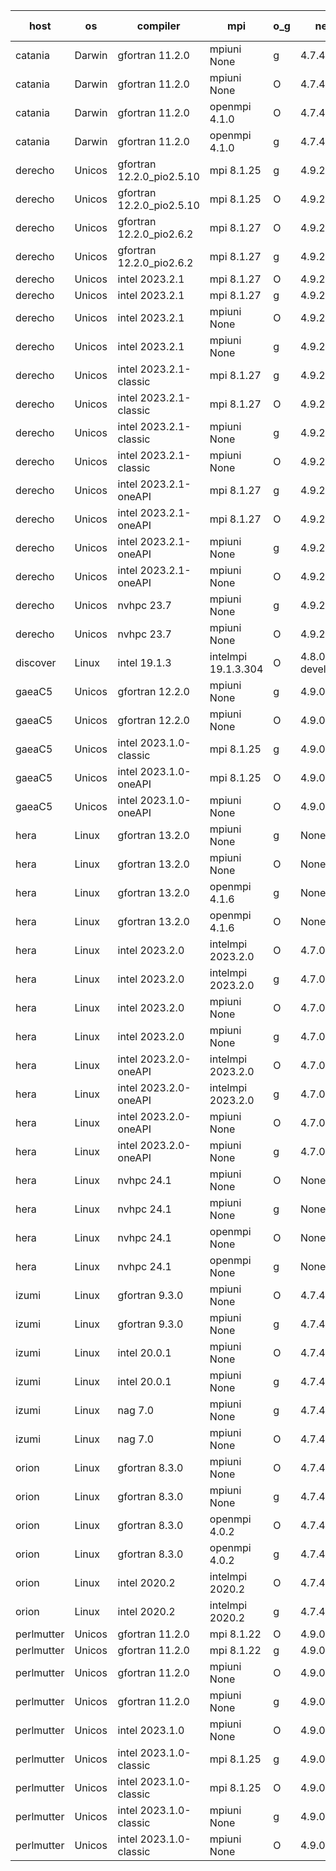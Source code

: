 

| host     | os       | compiler                              | mpi                      | o_g        | netcdf        | build       | u_pass          | u_fail          | s_pass            | s_fail            | e_pass             | e_fail             | nuopc_pass       | nuopc_fail       | artifacts link          |
|----------|----------|---------------------------------------|--------------------------|------------|---------------|-------------|-----------------|-----------------|-------------------|-------------------|--------------------|--------------------|------------------|------------------|-------------------------|
| catania | Darwin | gfortran 11.2.0 | mpiuni None  | g | 4.7.4  | PASS | 12440 | 0 | 8 | 0 | 44 | 0 | None | None | <a href="https://github.com/esmf-org/esmf-test-artifacts/tree/0f31126aadf1c53b0dd7b494dbb3c4a501175bfa/develop/gfortran/11.2.0/g/mpiuni/None" target="_blank">0f31126</a> | 
| catania | Darwin | gfortran 11.2.0 | mpiuni None  | O | 4.7.4  | PASS | 12440 | 0 | 8 | 0 | 44 | 0 | None | None | <a href="https://github.com/esmf-org/esmf-test-artifacts/tree/b3f0bb77f576aa0af642b375115dafc863a5af67/develop/gfortran/11.2.0/O/mpiuni/None" target="_blank">b3f0bb7</a> | 
| catania | Darwin | gfortran 11.2.0 | openmpi 4.1.0  | O | 4.7.4  | PASS | 14105 | 3 | 49 | 0 | 81 | 0 | 47 | 0 | <a href="https://github.com/esmf-org/esmf-test-artifacts/tree/03c62e1f71ec30031ae3c85c438f2983a6434043/develop/gfortran/11.2.0/O/openmpi/4.1.0" target="_blank">03c62e1</a> | 
| catania | Darwin | gfortran 11.2.0 | openmpi 4.1.0  | g | 4.7.4  | PASS | 14105 | 3 | 49 | 0 | 81 | 0 | 47 | 0 | <a href="https://github.com/esmf-org/esmf-test-artifacts/tree/e173ba84136f1d27dc68983576d691955108acaa/develop/gfortran/11.2.0/g/openmpi/4.1.0" target="_blank">e173ba8</a> | 
| derecho | Unicos | gfortran 12.2.0_pio2.5.10 | mpi 8.1.25  | g | 4.9.2  | PASS | 14108 | 0 | 49 | 0 | 81 | 0 | 47 | 0 | <a href="https://github.com/esmf-org/esmf-test-artifacts/tree/200360e8a3ff900e071aebc5ca42b07dbd79c769/develop/gfortran/12.2.0_pio2.5.10/g/mpi/8.1.25" target="_blank">200360e</a> | 
| derecho | Unicos | gfortran 12.2.0_pio2.5.10 | mpi 8.1.25  | O | 4.9.2  | PASS | 14108 | 0 | 49 | 0 | 81 | 0 | 47 | 0 | <a href="https://github.com/esmf-org/esmf-test-artifacts/tree/b4bebd05803b749fb07fbb11630c80045b3856ee/develop/gfortran/12.2.0_pio2.5.10/O/mpi/8.1.25" target="_blank">b4bebd0</a> | 
| derecho | Unicos | gfortran 12.2.0_pio2.6.2 | mpi 8.1.27  | O | 4.9.2  | PASS | 14108 | 0 | 49 | 0 | 81 | 0 | 47 | 0 | <a href="https://github.com/esmf-org/esmf-test-artifacts/tree/749b950525bee26919b82f9a739c4e29bb5187b1/develop/gfortran/12.2.0_pio2.6.2/O/mpi/8.1.27" target="_blank">749b950</a> | 
| derecho | Unicos | gfortran 12.2.0_pio2.6.2 | mpi 8.1.27  | g | 4.9.2  | PASS | 14108 | 0 | 49 | 0 | 81 | 0 | 47 | 0 | <a href="https://github.com/esmf-org/esmf-test-artifacts/tree/1b05ec1e3f70e5ab5b5177ee3bad18dfe700b88a/develop/gfortran/12.2.0_pio2.6.2/g/mpi/8.1.27" target="_blank">1b05ec1</a> | 
| derecho | Unicos | intel 2023.2.1 | mpi 8.1.27  | O | 4.9.2  | PASS | 14108 | 0 | 49 | 0 | 81 | 0 | 47 | 0 | <a href="https://github.com/esmf-org/esmf-test-artifacts/tree/29e80ea7aa1e6f117e390077a7e73eb905f6f980/develop/intel/2023.2.1/O/mpi/8.1.27" target="_blank">29e80ea</a> | 
| derecho | Unicos | intel 2023.2.1 | mpi 8.1.27  | g | 4.9.2  | PASS | 14108 | 0 | 49 | 0 | 81 | 0 | 47 | 0 | <a href="https://github.com/esmf-org/esmf-test-artifacts/tree/aa80b2baa42aebaf525f6f03557806928a90a2d6/develop/intel/2023.2.1/g/mpi/8.1.27" target="_blank">aa80b2b</a> | 
| derecho | Unicos | intel 2023.2.1 | mpiuni None  | O | 4.9.2  | PASS | 12440 | 0 | 8 | 0 | 44 | 0 | None | None | <a href="https://github.com/esmf-org/esmf-test-artifacts/tree/8de307e4db0a9ab63f74e5fed8633c1c49224b79/develop/intel/2023.2.1/O/mpiuni/None" target="_blank">8de307e</a> | 
| derecho | Unicos | intel 2023.2.1 | mpiuni None  | g | 4.9.2  | PASS | 12440 | 0 | 8 | 0 | 44 | 0 | None | None | <a href="https://github.com/esmf-org/esmf-test-artifacts/tree/b9f5a44f8451d21d157e72d812af8f7fda61c6b3/develop/intel/2023.2.1/g/mpiuni/None" target="_blank">b9f5a44</a> | 
| derecho | Unicos | intel 2023.2.1-classic | mpi 8.1.27  | g | 4.9.2  | PASS | 14108 | 0 | 49 | 0 | 81 | 0 | 47 | 0 | <a href="https://github.com/esmf-org/esmf-test-artifacts/tree/c081547ced2e563cd0c7a679cce045b0626d835c/develop/intel/2023.2.1-classic/g/mpi/8.1.27" target="_blank">c081547</a> | 
| derecho | Unicos | intel 2023.2.1-classic | mpi 8.1.27  | O | 4.9.2  | PASS | 14108 | 0 | 49 | 0 | 81 | 0 | 47 | 0 | <a href="https://github.com/esmf-org/esmf-test-artifacts/tree/cbd3756a5c925a9ea37854d680a7dab7baaf2769/develop/intel/2023.2.1-classic/O/mpi/8.1.27" target="_blank">cbd3756</a> | 
| derecho | Unicos | intel 2023.2.1-classic | mpiuni None  | g | 4.9.2  | PASS | 12440 | 0 | 8 | 0 | 44 | 0 | None | None | <a href="https://github.com/esmf-org/esmf-test-artifacts/tree/2c71586b58664bd8f5cb1bf9cff0e32e65c7e788/develop/intel/2023.2.1-classic/g/mpiuni/None" target="_blank">2c71586</a> | 
| derecho | Unicos | intel 2023.2.1-classic | mpiuni None  | O | 4.9.2  | PASS | 12440 | 0 | 8 | 0 | 44 | 0 | None | None | <a href="https://github.com/esmf-org/esmf-test-artifacts/tree/864bc25f669222b1f489b69e81a08c6d5f4d61df/develop/intel/2023.2.1-classic/O/mpiuni/None" target="_blank">864bc25</a> | 
| derecho | Unicos | intel 2023.2.1-oneAPI | mpi 8.1.27  | g | 4.9.2  | PASS | None | None | None | None | None | None | None | None | <a href="https://github.com/esmf-org/esmf-test-artifacts/tree/72f435fdf3fc1debc223b27db6fa8fc14a0d9d3d/develop/intel/2023.2.1-oneAPI/g/mpi/8.1.27" target="_blank">72f435f</a> | 
| derecho | Unicos | intel 2023.2.1-oneAPI | mpi 8.1.27  | O | 4.9.2  | PASS | None | None | None | None | None | None | None | None | <a href="https://github.com/esmf-org/esmf-test-artifacts/tree/dd5ec04194c9aab5628e639672fdcda673d1e1d7/develop/intel/2023.2.1-oneAPI/O/mpi/8.1.27" target="_blank">dd5ec04</a> | 
| derecho | Unicos | intel 2023.2.1-oneAPI | mpiuni None  | g | 4.9.2  | PASS | 12440 | 0 | 8 | 0 | 44 | 0 | None | None | <a href="https://github.com/esmf-org/esmf-test-artifacts/tree/aa6a5c87d542ff5840b363d5e362bb626401dc47/develop/intel/2023.2.1-oneAPI/g/mpiuni/None" target="_blank">aa6a5c8</a> | 
| derecho | Unicos | intel 2023.2.1-oneAPI | mpiuni None  | O | 4.9.2  | PASS | 12440 | 0 | 8 | 0 | 44 | 0 | None | None | <a href="https://github.com/esmf-org/esmf-test-artifacts/tree/1eddc623d6a9c184a88c332d464a284f420c409a/develop/intel/2023.2.1-oneAPI/O/mpiuni/None" target="_blank">1eddc62</a> | 
| derecho | Unicos | nvhpc 23.7 | mpiuni None  | g | 4.9.2  | PASS | None | None | None | None | None | None | None | None | <a href="https://github.com/esmf-org/esmf-test-artifacts/tree/16c11eb18429a38b2997312fe2bbe5f60275eb3d/develop/nvhpc/23.7/g/mpiuni/None" target="_blank">16c11eb</a> | 
| derecho | Unicos | nvhpc 23.7 | mpiuni None  | O | 4.9.2  | PASS | None | None | None | None | None | None | None | None | <a href="https://github.com/esmf-org/esmf-test-artifacts/tree/21054c46660cc51059736bcf5114d0a9cf9abf3f/develop/nvhpc/23.7/O/mpiuni/None" target="_blank">21054c4</a> | 
| discover | Linux | intel 19.1.3 | intelmpi 19.1.3.304  | O | 4.8.0-development  | PASS | None | None | None | None | None | None | None | None | <a href="https://github.com/esmf-org/esmf-test-artifacts/tree/2212b297a78cdedaf5e3949b65ab4eb00f7d25b5/develop/intel/19.1.3/O/intelmpi/19.1.3.304" target="_blank">2212b29</a> | 
| gaeaC5 | Unicos | gfortran 12.2.0 | mpiuni None  | g | 4.9.0  | PASS | None | None | None | None | None | None | None | None | <a href="https://github.com/esmf-org/esmf-test-artifacts/tree/ec0c81488357f3ea0c6166702eb482e841818f88/develop/gfortran/12.2.0/g/mpiuni/None" target="_blank">ec0c814</a> | 
| gaeaC5 | Unicos | gfortran 12.2.0 | mpiuni None  | O | 4.9.0  | PASS | 12440 | 0 | 8 | 0 | 44 | 0 | None | None | <a href="https://github.com/esmf-org/esmf-test-artifacts/tree/5f08afe9fbf25a3111ee864d0f3e748db0357a71/develop/gfortran/12.2.0/O/mpiuni/None" target="_blank">5f08afe</a> | 
| gaeaC5 | Unicos | intel 2023.1.0-classic | mpi 8.1.25  | g | 4.9.0  | PASS | None | None | None | None | None | None | None | None | <a href="https://github.com/esmf-org/esmf-test-artifacts/tree/4175a7fac00af57e33ea25c9ce379df48971066c/develop/intel/2023.1.0-classic/g/mpi/8.1.25" target="_blank">4175a7f</a> | 
| gaeaC5 | Unicos | intel 2023.1.0-oneAPI | mpi 8.1.25  | O | 4.9.0  | PASS | 14108 | 0 | 48 | 1 | 81 | 0 | 37 | 10 | <a href="https://github.com/esmf-org/esmf-test-artifacts/tree/a25a242f41bcc35aeb8463e3d745fd3c7245e8f8/develop/intel/2023.1.0-oneAPI/O/mpi/8.1.25" target="_blank">a25a242</a> | 
| gaeaC5 | Unicos | intel 2023.1.0-oneAPI | mpiuni None  | O | 4.9.0  | PASS | 12440 | 0 | 8 | 0 | 44 | 0 | None | None | <a href="https://github.com/esmf-org/esmf-test-artifacts/tree/382798fffbe26315d23ad0476658a35d5f68870c/develop/intel/2023.1.0-oneAPI/O/mpiuni/None" target="_blank">382798f</a> | 
| hera | Linux | gfortran 13.2.0 | mpiuni None  | g | None  | PASS | 12440 | 0 | 8 | 0 | 44 | 0 | None | None | <a href="https://github.com/esmf-org/esmf-test-artifacts/tree/0bc696ebf11be8c21172e145a364bb50b0b4f874/develop/gfortran/13.2.0/g/mpiuni/None" target="_blank">0bc696e</a> | 
| hera | Linux | gfortran 13.2.0 | mpiuni None  | O | None  | PASS | 12440 | 0 | 8 | 0 | 44 | 0 | None | None | <a href="https://github.com/esmf-org/esmf-test-artifacts/tree/4bf002badbec811601e4a2638ef0824b953478eb/develop/gfortran/13.2.0/O/mpiuni/None" target="_blank">4bf002b</a> | 
| hera | Linux | gfortran 13.2.0 | openmpi 4.1.6  | g | None  | PASS | 14108 | 0 | 49 | 0 | 81 | 0 | 47 | 0 | <a href="https://github.com/esmf-org/esmf-test-artifacts/tree/4b2da306a81ba5a1a6d4cd815203ed0c18177ca3/develop/gfortran/13.2.0/g/openmpi/4.1.6" target="_blank">4b2da30</a> | 
| hera | Linux | gfortran 13.2.0 | openmpi 4.1.6  | O | None  | PASS | 14108 | 0 | 49 | 0 | 81 | 0 | 47 | 0 | <a href="https://github.com/esmf-org/esmf-test-artifacts/tree/94f8476fd8ec867167164671b1058dbc261b9ca9/develop/gfortran/13.2.0/O/openmpi/4.1.6" target="_blank">94f8476</a> | 
| hera | Linux | intel 2023.2.0 | intelmpi 2023.2.0  | O | 4.7.0  | PASS | 14108 | 0 | 49 | 0 | 81 | 0 | 47 | 0 | <a href="https://github.com/esmf-org/esmf-test-artifacts/tree/92778dc3409628d574f69adcb704d1cbbfa82d0d/develop/intel/2023.2.0/O/intelmpi/2023.2.0" target="_blank">92778dc</a> | 
| hera | Linux | intel 2023.2.0 | intelmpi 2023.2.0  | g | 4.7.0  | PASS | None | None | None | None | None | None | None | None | <a href="https://github.com/esmf-org/esmf-test-artifacts/tree/61f5f885dbb6326e9f9aac42485a28e028c9fcb2/develop/intel/2023.2.0/g/intelmpi/2023.2.0" target="_blank">61f5f88</a> | 
| hera | Linux | intel 2023.2.0 | mpiuni None  | O | 4.7.0  | PASS | 12440 | 0 | 8 | 0 | 44 | 0 | None | None | <a href="https://github.com/esmf-org/esmf-test-artifacts/tree/a8ee49616fca06d3488fb4237b2254320ee78ee8/develop/intel/2023.2.0/O/mpiuni/None" target="_blank">a8ee496</a> | 
| hera | Linux | intel 2023.2.0 | mpiuni None  | g | 4.7.0  | PASS | 12440 | 0 | 8 | 0 | 44 | 0 | None | None | <a href="https://github.com/esmf-org/esmf-test-artifacts/tree/3ae6287faa8cdca28575e5fbecbb3d25547cc29f/develop/intel/2023.2.0/g/mpiuni/None" target="_blank">3ae6287</a> | 
| hera | Linux | intel 2023.2.0-oneAPI | intelmpi 2023.2.0  | O | 4.7.0  | PASS | 14108 | 0 | 48 | 1 | 81 | 0 | 47 | 0 | <a href="https://github.com/esmf-org/esmf-test-artifacts/tree/494769b50a1c662a8b8962d0e33df2af41ab50b6/develop/intel/2023.2.0-oneAPI/O/intelmpi/2023.2.0" target="_blank">494769b</a> | 
| hera | Linux | intel 2023.2.0-oneAPI | intelmpi 2023.2.0  | g | 4.7.0  | PASS | 14108 | 0 | 49 | 0 | 81 | 0 | 47 | 0 | <a href="https://github.com/esmf-org/esmf-test-artifacts/tree/55aa78be11012432d24f45a1d9192217da0246ea/develop/intel/2023.2.0-oneAPI/g/intelmpi/2023.2.0" target="_blank">55aa78b</a> | 
| hera | Linux | intel 2023.2.0-oneAPI | mpiuni None  | O | 4.7.0  | PASS | 12440 | 0 | 8 | 0 | 44 | 0 | None | None | <a href="https://github.com/esmf-org/esmf-test-artifacts/tree/8c4abf5c739224fffd10aff124d9dc2232b85434/develop/intel/2023.2.0-oneAPI/O/mpiuni/None" target="_blank">8c4abf5</a> | 
| hera | Linux | intel 2023.2.0-oneAPI | mpiuni None  | g | 4.7.0  | PASS | 12440 | 0 | 8 | 0 | 44 | 0 | None | None | <a href="https://github.com/esmf-org/esmf-test-artifacts/tree/e7e7121c40b04c2e178e82b6d03993b516aff1fc/develop/intel/2023.2.0-oneAPI/g/mpiuni/None" target="_blank">e7e7121</a> | 
| hera | Linux | nvhpc 24.1 | mpiuni None  | O | None  | PASS | 12440 | 0 | 8 | 0 | 44 | 0 | None | None | <a href="https://github.com/esmf-org/esmf-test-artifacts/tree/e24bfeefa676e3665310a353ce9fca824e22b86d/develop/nvhpc/24.1/O/mpiuni/None" target="_blank">e24bfee</a> | 
| hera | Linux | nvhpc 24.1 | mpiuni None  | g | None  | PASS | 12440 | 0 | 8 | 0 | 44 | 0 | None | None | <a href="https://github.com/esmf-org/esmf-test-artifacts/tree/ed037d7656588b0686415f44255a1c883668be77/develop/nvhpc/24.1/g/mpiuni/None" target="_blank">ed037d7</a> | 
| hera | Linux | nvhpc 24.1 | openmpi None  | O | None  | PASS | 14108 | 0 | 49 | 0 | 81 | 0 | 47 | 0 | <a href="https://github.com/esmf-org/esmf-test-artifacts/tree/dd07f8ae22de396e60097fbdf1e9c4bb73a122f3/develop/nvhpc/24.1/O/openmpi/None" target="_blank">dd07f8a</a> | 
| hera | Linux | nvhpc 24.1 | openmpi None  | g | None  | PASS | 14108 | 0 | 49 | 0 | 81 | 0 | 47 | 0 | <a href="https://github.com/esmf-org/esmf-test-artifacts/tree/b8aafc97fa9fad8649cdb975f2c76c647d7205da/develop/nvhpc/24.1/g/openmpi/None" target="_blank">b8aafc9</a> | 
| izumi | Linux | gfortran 9.3.0 | mpiuni None  | O | 4.7.4  | PASS | 12440 | 0 | 8 | 0 | 44 | 0 | None | None | <a href="https://github.com/esmf-org/esmf-test-artifacts/tree/8e3bd5be1a7e009e6e30ed2f42afe6a2221d5b82/develop/gfortran/9.3.0/O/mpiuni/None" target="_blank">8e3bd5b</a> | 
| izumi | Linux | gfortran 9.3.0 | mpiuni None  | g | 4.7.4  | PASS | 12440 | 0 | 8 | 0 | 44 | 0 | None | None | <a href="https://github.com/esmf-org/esmf-test-artifacts/tree/131919bbd13bd3c863f23ff478d69d103e9e9b4d/develop/gfortran/9.3.0/g/mpiuni/None" target="_blank">131919b</a> | 
| izumi | Linux | intel 20.0.1 | mpiuni None  | O | 4.7.4  | PASS | 12440 | 0 | 8 | 0 | 44 | 0 | None | None | <a href="https://github.com/esmf-org/esmf-test-artifacts/tree/e30cb32b00c8ba5bfc6be36f21d2a92e51f2909d/develop/intel/20.0.1/O/mpiuni/None" target="_blank">e30cb32</a> | 
| izumi | Linux | intel 20.0.1 | mpiuni None  | g | 4.7.4  | PASS | 12440 | 0 | 8 | 0 | 44 | 0 | None | None | <a href="https://github.com/esmf-org/esmf-test-artifacts/tree/27cc49fa78873083ada27c69da0fa7ca410d2794/develop/intel/20.0.1/g/mpiuni/None" target="_blank">27cc49f</a> | 
| izumi | Linux | nag 7.0 | mpiuni None  | g | 4.7.4  | PASS | 12440 | 0 | 8 | 0 | 44 | 0 | None | None | <a href="https://github.com/esmf-org/esmf-test-artifacts/tree/23709455c151a204e59f6676d0efc721da424b15/develop/nag/7.0/g/mpiuni/None" target="_blank">2370945</a> | 
| izumi | Linux | nag 7.0 | mpiuni None  | O | 4.7.4  | PASS | 12440 | 0 | 8 | 0 | 44 | 0 | None | None | <a href="https://github.com/esmf-org/esmf-test-artifacts/tree/24bc5c0493918b0433e8586f327641997015522c/develop/nag/7.0/O/mpiuni/None" target="_blank">24bc5c0</a> | 
| orion | Linux | gfortran 8.3.0 | mpiuni None  | O | 4.7.4  | PASS | 12440 | 0 | 8 | 0 | 44 | 0 | None | None | <a href="https://github.com/esmf-org/esmf-test-artifacts/tree/7679f81aa801ee2282672cf564032a5e5add1ce0/develop/gfortran/8.3.0/O/mpiuni/None" target="_blank">7679f81</a> | 
| orion | Linux | gfortran 8.3.0 | mpiuni None  | g | 4.7.4  | PASS | 12440 | 0 | 8 | 0 | 44 | 0 | None | None | <a href="https://github.com/esmf-org/esmf-test-artifacts/tree/5981eca41aa9ff1069d48ff63af3d37bbd697acf/develop/gfortran/8.3.0/g/mpiuni/None" target="_blank">5981eca</a> | 
| orion | Linux | gfortran 8.3.0 | openmpi 4.0.2  | O | 4.7.4  | PASS | 14108 | 0 | 49 | 0 | 81 | 0 | 47 | 0 | <a href="https://github.com/esmf-org/esmf-test-artifacts/tree/f6694dce4d9358e2f1bc1f6779c4acef09dc5f0b/develop/gfortran/8.3.0/O/openmpi/4.0.2" target="_blank">f6694dc</a> | 
| orion | Linux | gfortran 8.3.0 | openmpi 4.0.2  | g | 4.7.4  | PASS | 14108 | 0 | 49 | 0 | 81 | 0 | 47 | 0 | <a href="https://github.com/esmf-org/esmf-test-artifacts/tree/63071b33403c147e94b14af5e1b54f87140d857f/develop/gfortran/8.3.0/g/openmpi/4.0.2" target="_blank">63071b3</a> | 
| orion | Linux | intel 2020.2 | intelmpi 2020.2  | O | 4.7.4  | PASS | 14108 | 0 | 49 | 0 | 81 | 0 | 47 | 0 | <a href="https://github.com/esmf-org/esmf-test-artifacts/tree/c35edf5bf70a46596d3e8a530e9041c2c7a4c1d2/develop/intel/2020.2/O/intelmpi/2020.2" target="_blank">c35edf5</a> | 
| orion | Linux | intel 2020.2 | intelmpi 2020.2  | g | 4.7.4  | PASS | 14108 | 0 | 49 | 0 | 81 | 0 | 47 | 0 | <a href="https://github.com/esmf-org/esmf-test-artifacts/tree/5f02f6247e1f4c7032986338b004fc99a50e5867/develop/intel/2020.2/g/intelmpi/2020.2" target="_blank">5f02f62</a> | 
| perlmutter | Unicos | gfortran 11.2.0 | mpi 8.1.22  | O | 4.9.0  | PASS | None | None | None | None | None | None | None | None | <a href="https://github.com/esmf-org/esmf-test-artifacts/tree/cc10595dcecae0a5b9051da5a0f9765f70849112/develop/gfortran/11.2.0/O/mpi/8.1.22" target="_blank">cc10595</a> | 
| perlmutter | Unicos | gfortran 11.2.0 | mpi 8.1.22  | g | 4.9.0  | PASS | None | None | None | None | None | None | None | None | <a href="https://github.com/esmf-org/esmf-test-artifacts/tree/ab5000a3d0c1a0830f6b2e5747557e0d94965159/develop/gfortran/11.2.0/g/mpi/8.1.22" target="_blank">ab5000a</a> | 
| perlmutter | Unicos | gfortran 11.2.0 | mpiuni None  | O | 4.9.0  | PASS | 12440 | 0 | 8 | 0 | 44 | 0 | None | None | <a href="https://github.com/esmf-org/esmf-test-artifacts/tree/23cd4731cbd69bd7dacc19ea54091d1b0d6bfff0/develop/gfortran/11.2.0/O/mpiuni/None" target="_blank">23cd473</a> | 
| perlmutter | Unicos | gfortran 11.2.0 | mpiuni None  | g | 4.9.0  | PASS | 12440 | 0 | 8 | 0 | 44 | 0 | None | None | <a href="https://github.com/esmf-org/esmf-test-artifacts/tree/36bbbbf204e2cc5061c04aa3d7c00e7dc53fa457/develop/gfortran/11.2.0/g/mpiuni/None" target="_blank">36bbbbf</a> | 
| perlmutter | Unicos | intel 2023.1.0 | mpiuni None  | O | 4.9.0  | PASS | None | None | None | None | None | None | None | None | <a href="https://github.com/esmf-org/esmf-test-artifacts/tree/b7d2c21e467ace40279b2d54ae20f88d7e7427df/develop/intel/2023.1.0/O/mpiuni/None" target="_blank">b7d2c21</a> | 
| perlmutter | Unicos | intel 2023.1.0-classic | mpi 8.1.25  | g | 4.9.0  | PASS | None | None | None | None | None | None | None | None | <a href="https://github.com/esmf-org/esmf-test-artifacts/tree/54924af3d0f381aee265d81947acfc02cb594f56/develop/intel/2023.1.0-classic/g/mpi/8.1.25" target="_blank">54924af</a> | 
| perlmutter | Unicos | intel 2023.1.0-classic | mpi 8.1.25  | O | 4.9.0  | PASS | None | None | None | None | None | None | None | None | <a href="https://github.com/esmf-org/esmf-test-artifacts/tree/2d3a52f07812c839d4ae6ddd4fb0b7d5369d1f5f/develop/intel/2023.1.0-classic/O/mpi/8.1.25" target="_blank">2d3a52f</a> | 
| perlmutter | Unicos | intel 2023.1.0-classic | mpiuni None  | g | 4.9.0  | PASS | 12440 | 0 | 8 | 0 | 44 | 0 | None | None | <a href="https://github.com/esmf-org/esmf-test-artifacts/tree/33bc0499f71bef43229e6793934c426fb7411faf/develop/intel/2023.1.0-classic/g/mpiuni/None" target="_blank">33bc049</a> | 
| perlmutter | Unicos | intel 2023.1.0-classic | mpiuni None  | O | 4.9.0  | PASS | None | None | None | None | None | None | None | None | <a href="https://github.com/esmf-org/esmf-test-artifacts/tree/550af7be4b7a6c98bc847e29657bea09d3e2b162/develop/intel/2023.1.0-classic/O/mpiuni/None" target="_blank">550af7b</a> | 
